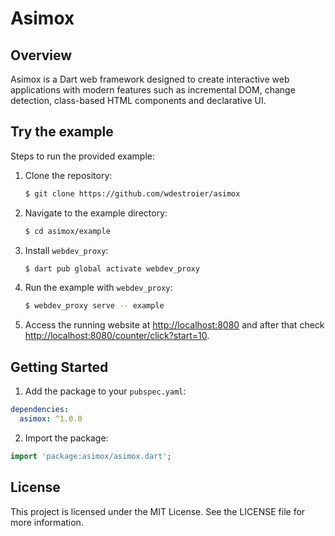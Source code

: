 # Asimox

## Overview
Asimox is a Dart web framework designed to create interactive web applications with modern features such as incremental DOM, change detection, class-based HTML components and declarative UI.

## Try the example
Steps to run the provided example:
1. Clone the repository:
   ```bash
   $ git clone https://github.com/wdestroier/asimox
   ```
2. Navigate to the example directory:
   ```bash
   $ cd asimox/example
   ```
3. Install `webdev_proxy`:
   ```bash
   $ dart pub global activate webdev_proxy
   ```
4. Run the example with `webdev_proxy`:
   ```bash
   $ webdev_proxy serve -- example
   ```
5. Access the running website at [http://localhost:8080](http://localhost:8080) and after that check [http://localhost:8080/counter/click?start=10](http://localhost:8080/counter/click?start=10).

## Getting Started

1. Add the package to your `pubspec.yaml`:
```yaml
dependencies:
  asimox: ^1.0.0
```
2. Import the package:
```dart
import 'package:asimox/asimox.dart';
```

## License
This project is licensed under the MIT License. See the LICENSE file for more information.
